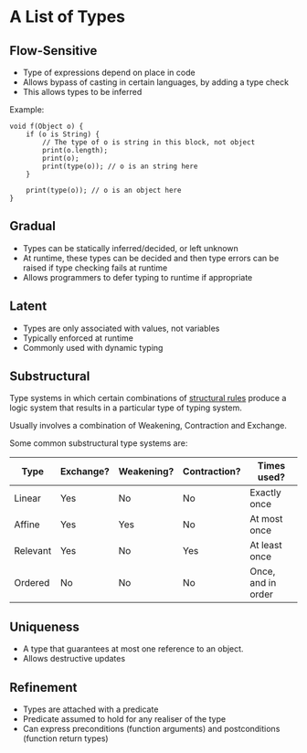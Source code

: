 # A List of Types

## Flow-Sensitive

* Type of expressions depend on place in code
* Allows bypass of casting in certain languages, by adding a type check
* This allows types to be inferred

Example:

```
void f(Object o) {
    if (o is String) {
        // The type of o is string in this block, not object
        print(o.length);
        print(o);
        print(type(o)); // o is an string here
    }

    print(type(o)); // o is an object here
}
```

## Gradual

* Types can be statically inferred/decided, or left unknown
* At runtime, these types can be decided and then type errors can be raised if type checking fails at runtime
* Allows programmers to defer typing to runtime if appropriate


## Latent

* Types are only associated with values, not variables
* Typically enforced at runtime
* Commonly used with dynamic typing

## Substructural

Type systems in which certain combinations of [structural rules](https://en.wikipedia.org/wiki/Structural_rule) produce a logic system that results in a particular type of typing system.

Usually involves a combination of Weakening, Contraction and Exchange.

Some common substructural type systems are:

Type | Exchange? | Weakening? | Contraction? | Times used?
-----|-----------|------------|--------------|------------
Linear   | Yes | No  | No  | Exactly once
Affine   | Yes | Yes | No  | At most once
Relevant | Yes | No  | Yes | At least once
Ordered  | No  | No  | No  | Once, and in order

## Uniqueness

* A type that guarantees at most one reference to an object.
* Allows destructive updates

## Refinement

* Types are attached with a predicate
* Predicate assumed to hold for any realiser of the type
* Can express preconditions (function arguments) and postconditions (function return types)